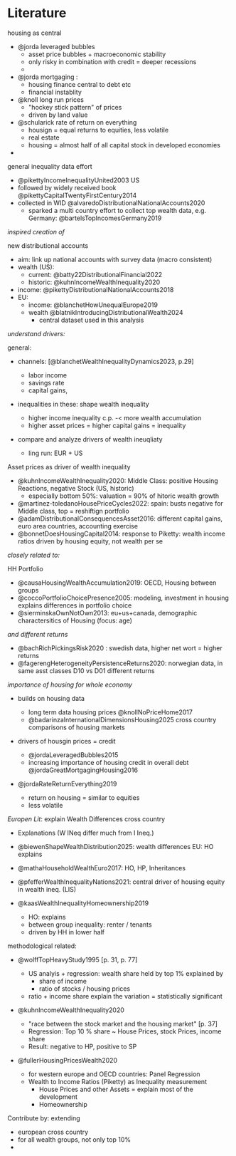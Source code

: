 # Literature

housing as central









- @jorda leveraged bubbles
  - asset price bubbles + macroeconomic stability
  - only risky in combination with credit = deeper recessions
  - 
- @jorda mortgaging :
  - housing finance central to debt etc
  - financial instablity 
- @knoll long run prices
  - "hockey stick pattern" of prices
  - driven by land value
- @schularick rate of return on everything
  - housign = equal returns to equities, less volatile
  - real estate 
  - housing = almost half of all capital stock in developed economies 
- 







general inequality data effort

- @pikettyIncomeInequalityUnited2003 US
- followed by widely received book @pikettyCapitalTwentyFirstCentury2014
- collected in WID @alvaredoDistributionalNationalAccounts2020
  - sparked a multi country effort to collect top wealth data, e.g. Germany: @bartelsTopIncomesGermany2019



*inspired creation of*

new distributional accounts

- aim: link up national accounts with survey data (macro consistent)
- wealth (US):
  - current: @batty22DistributionalFinancial2022
  - historic: @kuhnIncomeWealthInequality2020
- income: @pikettyDistributionalNationalAccounts2018
- EU:
  - income: @blanchetHowUnequalEurope2019
  - wealth @blatnikIntroducingDistributionalWealth2024
    - central dataset used in this analysis







*understand drivers:*

general:

- channels: [@blanchetWealthInequalityDynamics2023, p.29]
  - labor income 
  - savings rate
  - capital gains,
- inequalities in these: shape wealth inequality
  - higher income inequality c.p. -< more wealth accumulation
  - higher asset prices = higher capital gains = inequality
  
- compare and analyze drivers of wealth ineuqliaty
  - ling run: EUR + US






Asset prices as driver of wealth inequality

- @kuhnIncomeWealthInequality2020: Middle Class: positive Housing Reactions, negative Stock (US, historic)	
  - especially bottom 50%: valuation = 90% of hitoric wealth growth
- @martinez-toledanoHousePriceCycles2022: spain: busts negative for Middle class, top = reshiftign portfolio
- @adamDistributionalConsequencesAsset2016: different capital gains, euro area countries, accounting exercise
- @bonnetDoesHousingCapital2014: response to Piketty: wealth income ratios driven by housing equity, not wealth per se





*closely related to:*

HH Portfolio

- @causaHousingWealthAccumulation2019: OECD, Housing between groups
- @coccoPortfolioChoicePresence2005: modeling, investment in housing explains differences in portfolio choice
- @sierminskaOwnNotOwn2013: eu+us+canada, demographic charactersitics of Housing (focus: age)





*and different returns*

- @bachRichPickingsRisk2020 : swedish data, higher net wort = higher returns
- @fagerengHeterogeneityPersistenceReturns2020: norwegian data, in same asst classes D10 vs D01 different returns





*importance of housing for whole economy*

- builds on housing data
  - long term data housing prices @knollNoPriceHome2017
  - @badarinzaInternationalDimensionsHousing2025 cross country comparisons of housing markets

- drivers of housgin prices = credit 
  - @jordaLeveragedBubbles2015
  - increasing importance of housing credit in overall debt @jordaGreatMortgagingHousing2016

- @jordaRateReturnEverything2019
  - return on housing = similar to equities
  - less volatile








*Europen Lit*: explain Wealth Differences cross country

- Explanations (W INeq differ much from I Ineq.)
- @biewenShapeWealthDistribution2025: wealth differences EU: HO explains 
- @mathaHouseholdWealthEuro2017: HO, HP, Inheritances
- @pfefferWealthInequalityNations2021: central driver of housing equity in wealth ineq. (LIS)
- @kaasWealthInequalityHomeownership2019

  - HO: explains 
  - between group inequality: renter / tenants
  - driven by HH in lower half





methodological related:

- @wolffTopHeavyStudy1995 [p. 31, p. 77]

  - US analyis + regression: wealth share held by top 1% explained by
    - share of income
    - ratio of stocks / housing prices
  - ratio + income share explain the variation = statistically significant

- @kuhnIncomeWealthInequality2020

  - "race between the stock market and the housing market" [p. 37]
  - Regression: Top 10 % share ~ House Prices, stock Prices, income share
  - Result: negative to HP, positive to SP
- @fullerHousingPricesWealth2020 
  - for western europe and OECD countries: Panel Regression
  - Wealth to Income Ratios (Piketty) as Inequality measurement
    - House Prices and other Assets = explain most of the development
    - Homeownership

Contribute by: extending 

- european cross country
- for all wealth groups, not only top 10%
- 